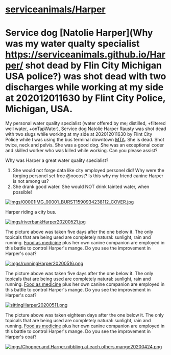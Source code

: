 <link rel="prerender" href="https://github.com/serviceanimals/Harper/">

# [serviceanimals/](https://github.com/serviceanimals/)[Harper](https://github.com/serviceanimals/Harper/)

# Service dog [Natolie Harper](Why was my water qualty specialist https://serviceanimals.github.io/Harper/ shot dead by Flin City Michigan USA police?) was shot dead with two discharges while working at my side at 202012011630 by Flint City Police, Michigan, USA.

My personal water quality specialist (water offered by me; distilled, +filtered well water, +onTapWater), Service dog Natolie Harper Rausty was shot dead with two slugs while working at my side at 202012011630 by Flint City Police while I was using the bus terminal downtown [MTA](https://mtaflint.org/).  She is dead.  Shot twice, neck and pelvis.  She was a good dog. She was an exceptional coder and skilled worker who was killed while working. Can you please assist?

Why was Harper a great water quality specialist?
1. She would not forge data like city employed personel did!  Why were the forging personel set free @nocost?  Is this why my friend canine Harper is not among us?
1. She drank good water.  She would NOT drink tainted water, when possible!

[![imgs/00001IMG_00001_BURST1590934238112_COVER.jpg](https://github.com/serviceanimals/Harper/raw/master/imgs/00001IMG_00001_BURST1590934238112_COVER.jpg)](https://github.com/serviceanimals/Harper/raw/master/imgs/00001IMG_00001_BURST1590934238112_COVER.jpg)

Harper riding a city bus.

[![imgs/riverbankHarper20200521.jpg](https://github.com/serviceanimals/Harper/raw/master/imgs/riverbankHarper20200521.jpg)](https://github.com/serviceanimals/Harper/raw/master/imgs/riverbankHarper20200521.jpg)

The picture above was taken five days after the one below it.  The only topicals that are being used are completely natural: sunlight, rain and running.  [Food as medicine](https://serviceanimals.github.io/FaM/) plus her own canine companion are employed in this battle to control Harper's mange.  Do you see the improvement in Harper's coat?

[![imgs/runningHarper20200516.png](https://github.com/serviceanimals/Harper/raw/master/imgs/runningHarper20200516.png)](https://github.com/serviceanimals/Harper/raw/master/imgs/runningHarper20200516.png)

The picture above was taken five days after the one below it.  The only topicals that are being used are completely natural: sunlight, rain and running.  [Food as medicine](https://serviceanimals.github.io/FaM/) plus her own canine companion are employed in this battle to control Harper's mange.  Do you see the improvement in Harper's coat?

[![sittingHarper20200511.png](https://github.com/serviceanimals/Harper/raw/master/sittingHarper20200511.png)](https://github.com/serviceanimals/Harper/raw/master/sittingHarper20200511.png)

The picture above was taken eighteen days after the one below it.  The only topicals that are being used are completely natural: sunlight, rain and running.  [Food as medicine](https://serviceanimals.github.io/FaM/) plus her own canine companion are employed in this battle to control Harper's mange.  Do you see the improvement in Harper's coat?

[![imgs/Chopper.and.Harper.nibbling.at.each.others.mange20200424.png](https://github.com/serviceanimals/Harper/raw/master/imgs/Chopper.and.Harper.nibbling.at.each.others.mange20200424.png)](https://github.com/serviceanimals/Harper/raw/master/imgs/Chopper.and.Harper.nibbling.at.each.others.mange20200424.png)

<!-- [Issues at this repository](https://github.com/serviceanimals/Harper/issues)

[Pulls at this repository](https://github.com/serviceanimals/Harper/pulls)

Harper README.md EOF -->
